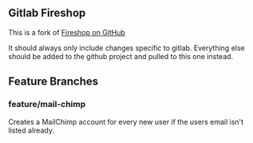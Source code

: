 ## Gitlab Fireshop

This is a fork of [Fireshop on GitHub](https://github.com/Jaspero/fireshop)

It should always only include changes specific to gitlab. Everything 
else should be added to the github project and pulled to this one instead. 

## Feature Branches

### feature/mail-chimp

Creates a MailChimp account for every new user if the users
email isn't listed already.
